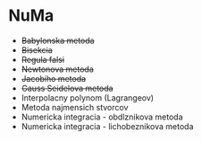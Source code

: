 NuMa
====

  * ~~Babylonska metoda~~
  * ~~Bisekcia~~
  * ~~Regula falsi~~
  * ~~Newtonova metoda~~
  * ~~Jacobiho metoda~~
  * ~~Gauss Seidelova metoda~~
  * Interpolacny polynom (Lagrangeov)
  * Metoda najmensich stvorcov
  * Numericka integracia - obdlznikova metoda
  * Numericka integracia - lichobeznikova metoda
